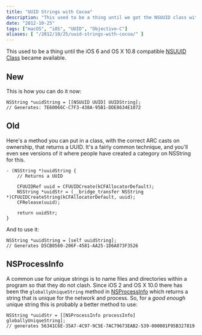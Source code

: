 ```yaml
---
title: "UUID Strings with Cocoa"
description: "This used to be a thing until we got the NSUUID class with iOS 6 and macOS 10.8"
date: "2012-10-25"
tags: ["macOS", "iOS", "UUID", "Objective-C"]
aliases: [ "/2012/10/25/uuid-strings-with-cocoa/" ]
---
```


This used to be a thing until the iOS 6 and OS X 10.8 compatible
[NSUUID Class](http://developer.apple.com/library/mac/#documentation/Foundation/Reference/NSUUID_Class/Reference/Reference.html)
became available.

## New

This is how you can do it now:

```
NSString *uuidString = [[NSUUID UUID] UUIDString];
// Generates: 7E60066C-C7F3-438A-95B1-DDE8634E1072
```

## Old

Here's a method you can put in a class, with the correct ARC casts on ownership, that
returns a UUID. It's a fairly common technique, and you'll even see versions of
it where people have created a category on NSString for this.

```objc
- (NSString *)uuidString {
    // Returns a UUID

    CFUUIDRef uuid = CFUUIDCreate(kCFAllocatorDefault);
    NSString *uuidStr = (__bridge_transfer NSString *)CFUUIDCreateString(kCFAllocatorDefault, uuid);
    CFRelease(uuid);

    return uuidStr;
}
```

And to use it:

```
NSString *uuidString = [self uuidString];
// Generates D5CB0560-206F-4581-AA25-1D6A873F3526
```

## NSProcessInfo

A common use for unique strings is to name files and directories
within a program so that they do not clash. Since iOS 2 and OS X 10.0 there has
been the `globallyUniqueString` method in
[NSProcessInfo](https://developer.apple.com/library/mac/#documentation/Cocoa/Reference/Foundation/Classes/NSProcessInfo_Class/Reference/Reference.html)
which returns a string that is unique for the network and process. So, for a
_good enough_ unique string this is probably a better method to use:

```
NSString *uuidStr = [[NSProcessInfo processInfo] globallyUniqueString];
// generates 56341C6E-35A7-4C97-9C5E-7AC79673EAB2-539-000001F95B327819
```
